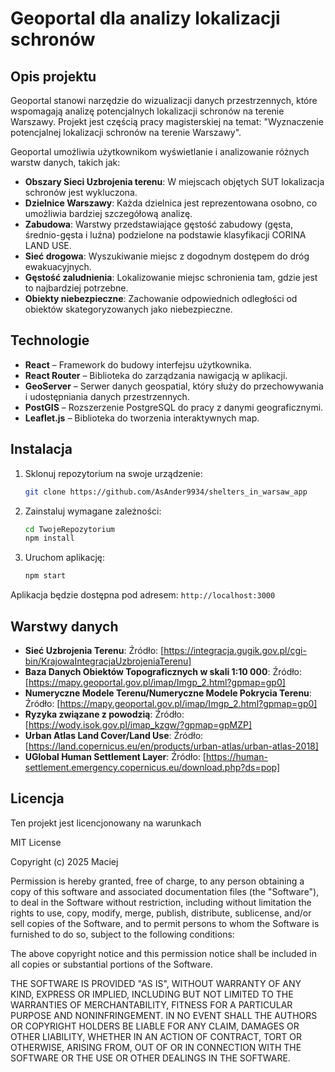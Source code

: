 # Geoportal dla analizy lokalizacji schronów

## Opis projektu

Geoportal stanowi narzędzie do wizualizacji danych przestrzennych, które wspomagają analizę potencjalnych lokalizacji schronów na terenie Warszawy. Projekt jest częścią pracy magisterskiej na temat: "Wyznaczenie potencjalnej lokalizacji schronów na terenie Warszawy".

Geoportal umożliwia użytkownikom wyświetlanie i analizowanie różnych warstw danych, takich jak:

- **Obszary Sieci Uzbrojenia terenu**: W miejscach objętych SUT lokalizacja schronów jest wykluczona.
- **Dzielnice Warszawy**: Każda dzielnica jest reprezentowana osobno, co umożliwia bardziej szczegółową analizę.
- **Zabudowa**: Warstwy przedstawiające gęstość zabudowy (gęsta, średnio-gęsta i luźna) podzielone na podstawie klasyfikacji CORINA LAND USE.
- **Sieć drogowa**: Wyszukiwanie miejsc z dogodnym dostępem do dróg ewakuacyjnych.
- **Gęstość zaludnienia**: Lokalizowanie miejsc schronienia tam, gdzie jest to najbardziej potrzebne.
- **Obiekty niebezpieczne**: Zachowanie odpowiednich odległości od obiektów skategoryzowanych jako niebezpieczne.

## Technologie

- **React** – Framework do budowy interfejsu użytkownika.
- **React Router** – Biblioteka do zarządzania nawigacją w aplikacji.
- **GeoServer** – Serwer danych geospatial, który służy do przechowywania i udostępniania danych przestrzennych.
- **PostGIS** – Rozszerzenie PostgreSQL do pracy z danymi geograficznymi.
- **Leaflet.js** – Biblioteka do tworzenia interaktywnych map.

## Instalacja

1. Sklonuj repozytorium na swoje urządzenie:

   ```bash
   git clone https://github.com/AsAnder9934/shelters_in_warsaw_app
   ```

2. Zainstaluj wymagane zależności:

   ```bash
   cd TwojeRepozytorium
   npm install
   ```

3. Uruchom aplikację:
   ```bash
   npm start
   ```

Aplikacja będzie dostępna pod adresem: `http://localhost:3000`

## Warstwy danych

- **Sieć Uzbrojenia Terenu**: Źródło: [https://integracja.gugik.gov.pl/cgi-bin/KrajowaIntegracjaUzbrojeniaTerenu]
- **Baza Danych Obiektów Topograficznych w skali 1:10 000**: Źródło: [https://mapy.geoportal.gov.pl/imap/Imgp_2.html?gpmap=gp0]
- **Numeryczne Modele Terenu/Numeryczne Modele Pokrycia Terenu**: Źródło: [https://mapy.geoportal.gov.pl/imap/Imgp_2.html?gpmap=gp0]
- **Ryzyka związane z powodzią**: Źródło: [https://wody.isok.gov.pl/imap_kzgw/?gpmap=gpMZP]
- **Urban Atlas Land Cover/Land Use**: Źródło: [https://land.copernicus.eu/en/products/urban-atlas/urban-atlas-2018]
- **UGlobal Human Settlement Layer**: Źródło: [https://human-settlement.emergency.copernicus.eu/download.php?ds=pop]

## Licencja

Ten projekt jest licencjonowany na warunkach

MIT License

Copyright (c) 2025 Maciej

Permission is hereby granted, free of charge, to any person obtaining a copy
of this software and associated documentation files (the "Software"), to deal
in the Software without restriction, including without limitation the rights
to use, copy, modify, merge, publish, distribute, sublicense, and/or sell
copies of the Software, and to permit persons to whom the Software is
furnished to do so, subject to the following conditions:

The above copyright notice and this permission notice shall be included in all
copies or substantial portions of the Software.

THE SOFTWARE IS PROVIDED "AS IS", WITHOUT WARRANTY OF ANY KIND, EXPRESS OR
IMPLIED, INCLUDING BUT NOT LIMITED TO THE WARRANTIES OF MERCHANTABILITY,
FITNESS FOR A PARTICULAR PURPOSE AND NONINFRINGEMENT. IN NO EVENT SHALL THE
AUTHORS OR COPYRIGHT HOLDERS BE LIABLE FOR ANY CLAIM, DAMAGES OR OTHER
LIABILITY, WHETHER IN AN ACTION OF CONTRACT, TORT OR OTHERWISE, ARISING FROM,
OUT OF OR IN CONNECTION WITH THE SOFTWARE OR THE USE OR OTHER DEALINGS IN THE
SOFTWARE.

